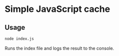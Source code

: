# Simple JavaScript cache

## Usage

```bash
node index.js
```

Runs the index file and logs the result to the console.

